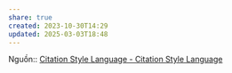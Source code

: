 ```yaml
---
share: true
created: 2023-10-30T14:29
updated: 2025-03-03T18:48
---
```

Nguồn:: [Citation Style Language - Citation Style Language](https://citationstyles.org/)